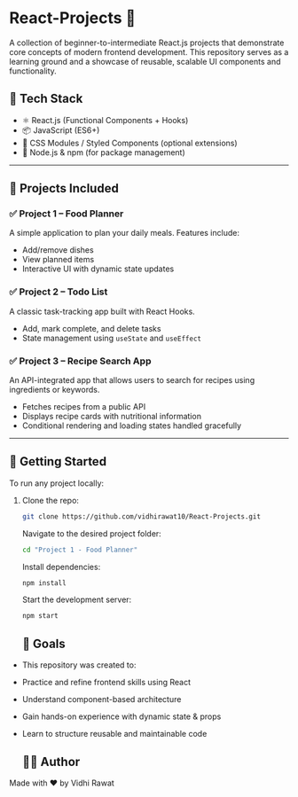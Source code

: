 # React-Projects 🚀

A collection of beginner-to-intermediate React.js projects that demonstrate core concepts of modern frontend development. This repository serves as a learning ground and a showcase of reusable, scalable UI components and functionality.

## 🔧 Tech Stack

- ⚛️ React.js (Functional Components + Hooks)
- 📦 JavaScript (ES6+)
- 💅 CSS Modules / Styled Components (optional extensions)
- 🧰 Node.js & npm (for package management)

---

## 📁 Projects Included

### ✅ Project 1 – **Food Planner**
A simple application to plan your daily meals. Features include:
- Add/remove dishes
- View planned items
- Interactive UI with dynamic state updates

### ✅ Project 2 – **Todo List**
A classic task-tracking app built with React Hooks.
- Add, mark complete, and delete tasks
- State management using `useState` and `useEffect`

### ✅ Project 3 – **Recipe Search App**
An API-integrated app that allows users to search for recipes using ingredients or keywords.
- Fetches recipes from a public API
- Displays recipe cards with nutritional information
- Conditional rendering and loading states handled gracefully

---

## 🏁 Getting Started

To run any project locally:

1. Clone the repo:
   ```bash
   git clone https://github.com/vidhirawat10/React-Projects.git
   ```
   Navigate to the desired project folder:
   ```bash
   cd "Project 1 - Food Planner"
   ```
   Install dependencies:
   ```bash
   npm install
   ```
   Start the development server:
   ```bash
   npm start
   ```

   ## 🎯 Goals
- This repository was created to:

- Practice and refine frontend skills using React

- Understand component-based architecture

- Gain hands-on experience with dynamic state & props

- Learn to structure reusable and maintainable code

  ## 🙋‍♀️ Author
Made with ❤️ by Vidhi Rawat


